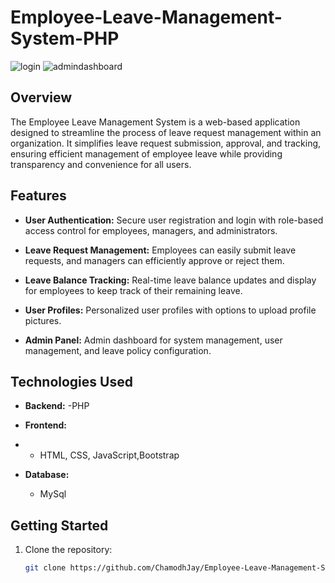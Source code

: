 # Employee-Leave-Management-System-PHP

![login](https://github.com/ChamodhJay/Employee-Leave-Management-System-PHP/assets/143405992/e719bf3e-287f-47f9-9c4c-8dc5f611ce53)
![admindashboard](https://github.com/ChamodhJay/Employee-Leave-Management-System-PHP/assets/143405992/d2235926-ef0b-4164-b63e-817456aba3d1)

## Overview

The Employee Leave Management System is a web-based application designed to streamline the process of leave request management within an organization. It simplifies leave request submission, approval, and tracking, ensuring efficient management of employee leave while providing transparency and convenience for all users.


## Features

- **User Authentication:** Secure user registration and login with role-based access control for employees, managers, and administrators.

- **Leave Request Management:** Employees can easily submit leave requests, and managers can efficiently approve or reject them.

- **Leave Balance Tracking:** Real-time leave balance updates and display for employees to keep track of their remaining leave.

- **User Profiles:** Personalized user profiles with options to upload profile pictures.

- **Admin Panel:** Admin dashboard for system management, user management, and leave policy configuration.

## Technologies Used

- **Backend:**
  -PHP
- **Frontend:**
- 
  - HTML, CSS, JavaScript,Bootstrap

- **Database:**
  - MySql

## Getting Started

1. Clone the repository:
   ```bash
   git clone https://github.com/ChamodhJay/Employee-Leave-Management-System-PHP.git

